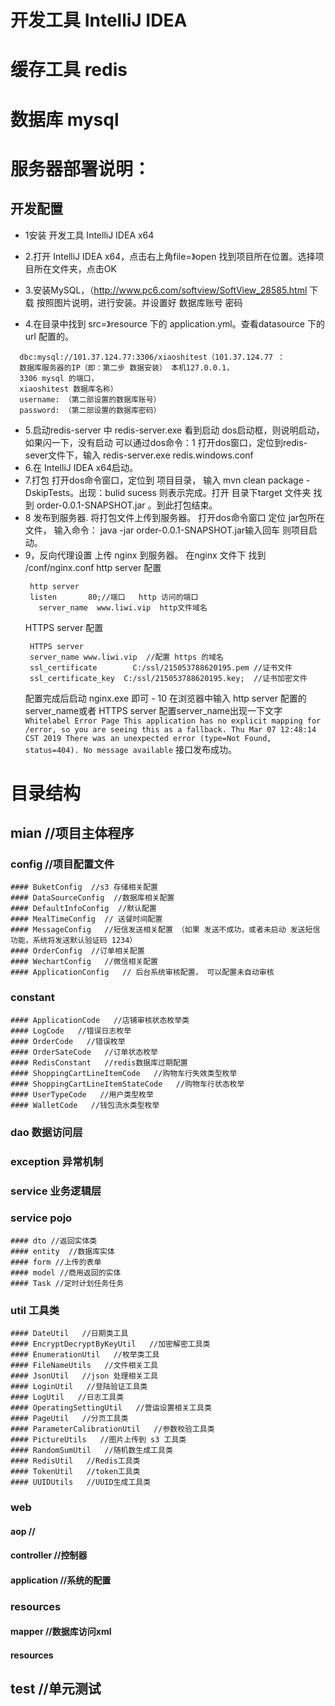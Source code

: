 # 开发工具 IntelliJ IDEA
# 缓存工具 redis
# 数据库 mysql
# 服务器部署说明：
  ## 开发配置 
   - 1安装 开发工具 IntelliJ IDEA  x64
      
   - 2.打开 IntelliJ IDEA  x64，点击右上角file=》open  找到项目所在位置。选择项目所在文件夹，点击OK 
   - 3.安装MySQL，（http://www.pc6.com/softview/SoftView_28585.html 下载 按照图片说明，进行安装。并设置好 数据库账号 密码
   - 4.在目录中找到 src=》resource 下的 application.yml。查看datasource 下的url 配置的。
   ```
     dbc:mysql://101.37.124.77:3306/xiaoshitest（101.37.124.77 ：
     数据库服务器的IP（即：第二步 数据安装） 本机127.0.0.1，
     3306 mysql 的端口，      
     xiaoshitest 数据库名称）
     username: （第二部设置的数据库账号）
     password: （第二部设置的数据库密码）
   ```
   - 5.启动redis-server 中 redis-server.exe 看到启动 dos启动框，则说明启动，如果闪一下，没有启动 可以通过dos命令：1 打开dos窗口，定位到redis-sever文件下，输入 redis-server.exe redis.windows.conf
   - 6.在 IntelliJ IDEA  x64启动。 
   - 7.打包 打开dos命令窗口，定位到 项目目录， 输入 mvn clean package -DskipTests。出现：bulid sucess 则表示完成。打开 目录下target 文件夹 找到 order-0.0.1-SNAPSHOT.jar 。到此打包结束。
   - 8 发布到服务器. 将打包文件上传到服务器。 打开dos命令窗口 定位 jar包所在文件， 输入命令： java -jar order-0.0.1-SNAPSHOT.jar输入回车
        则项目启动。
   - 9，反向代理设置 上传 nginx 到服务器。 在nginx 文件下 找到 /conf/nginx.conf
      http server 配置
     ```
      http server 
      listen       80;//端口   http 访问的端口
        server_name  www.liwi.vip  http文件域名
     ```
     HTTPS server 配置
     ```
      HTTPS server 
      server_name www.liwi.vip  //配置 https 的域名
      ssl_certificate        C:/ssl/215053788620195.pem //证书文件
      ssl_certificate_key  C:/ssl/215053788620195.key;  //证书加密文件
     ```
      配置完成后启动 nginx.exe 即可
    - 10 在浏览器中输入 http server 配置的server_name或者 HTTPS server 配置server_name出现一下文字
    ``` 
    Whitelabel Error Page
    This application has no explicit mapping for /error, so you are seeing this as a fallback.
    Thu Mar 07 12:48:14 CST 2019
    There was an unexpected error (type=Not Found, status=404).
    No message available
    ```
      接口发布成功。
# 目录结构
  ## mian  //项目主体程序
   ### config  //项目配置文件
    #### BuketConfig  //s3 存储相关配置
    #### DataSourceConfig  //数据库相关配置
    #### DefaultInfoConfig  //默认配置
    #### MealTimeConfig  // 送餐时间配置
    #### MessageConfig   //短信发送相关配置 （如果 发送不成功，或者未启动 发送短信功能，系统将发送默认验证码 1234）
    #### OrderConfig  //订单相关配置
    #### WechartConfig   //微信相关配置
    #### ApplicationConfig   // 后台系统审核配置， 可以配置未自动审核
   ### constant 
    #### ApplicationCode   //店铺审核状态枚举类
    #### LogCode   //错误日志枚举
    #### OrderCode   //错误枚举
    #### OrderSateCode   //订单状态枚举
    #### RedisConstant   //redis数据库过期配置
    #### ShoppingCartLineItemCode   //购物车行失效类型枚举
    #### ShoppingCartLineItemStateCode   //购物车行状态枚举
    #### UserTypeCode   //用户类型枚举
    #### WalletCode   //钱包流水类型枚举
### dao 数据访问层     
### exception  异常机制
### service  业务逻辑层
### service  pojo
    #### dto //返回实体类 
    #### entity  //数据库实体
    #### form //上传的表单
    #### model //商用返回的实体 
    #### Task //定时计划任务任务
### util   工具类
    #### DateUtil   //日期类工具
    #### EncryptDecryptByKeyUtil   //加密解密工具类
    #### EnumerationUtil   //枚举类工具
    #### FileNameUtils   //文件相关工具
    #### JsonUtil   //json 处理相关工具
    #### LoginUtil   //登陆验证工具类
    #### LogUtil   //日志工具类
    #### OperatingSettingUtil   //营运设置相关工具类
    #### PageUtil   //分页工具类
    #### ParameterCalibrationUtil   //参数校验工具类
    #### PictureUtils   //图片上传到 s3 工具类
    #### RandomSumUtil   //随机数生成工具类
    #### RedisUtil   //Redis工具类
    #### TokenUtil   //token工具类
    #### UUIDUtils   //UUID生成工具类
### web   
  #### aop   //
  #### controller   //控制器
  #### application   //系统的配置
### resources
  #### mapper //数据库访问xml
  #### resources
## test  //单元测试

